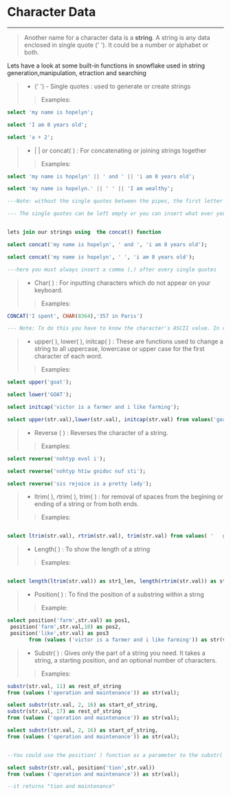 # **Character Data**
---------


>Another name for a character data is a **string**. A string is any data enclosed in single quote (' '). It could be a number or alphabet or both.


Lets have a look at some built-in functions in snowflake used in string generation,manipulation, etraction and searching 

> - (' ') - Single quotes : used to generate or create strings
> > Examples:  

```sql
select 'my name is hopelyn';

select 'I am 8 years old';

select 'a + 2';
```

> - | | or concat( ) : For concatenating or joining strings together
>> Examples:

```sql
select 'my name is hopelyn' || ' and ' || 'i am 8 years old';

select 'my name is hopelyn.' || ' ' || 'I am wealthy';

---Note: without the single quotes between the pipes, the first letter of the second string will be joined to the last letter of the first string.Your result will look this way >> my name is hopelyni am wealthy**  

--- The single quotes can be left empty or you can insert what ever you want in there.make sure to give one space before and after insertion. like this >> ' and '


lets join our strings using  the concat() function

select concat('my name is hopelyn', ' and ', 'i am 8 years old');

select concat('my name is hopelyn', ' ', 'i am 8 years old');

---here you must always insert a comma (,) after every single quotes

```

> - Char( ) : For inputting characters which do not appear on your keyboard.
>> Examples:

```sql
CONCAT('I spent', CHAR(8364),'357 in Paris')

--- Note: To do this you have to know the character's ASCII value. In computing, each character has a unique numerical code called an ASCII (American Standard Code for Information Interchange) value. This value represents the character in a computer's memory and is used for processing and storing text.

```

> - upper( ),  lower( ),  initcap( ) : These are functions used to change a string to all uppercase, lowercase or upper case for the first character of each word.
>> Examples:
```sql
select upper('goat');

select lower('GOAT');

select initcap('victor is a farmer and i like farming');

select upper(str.val),lower(str.val), initcap(str.val) from values('goat') as str(val);

```

> - Reverse ( ) : Reverses the character of a string.
>> Examples:

```sql
select reverse('nohtyp evol i');

select reverse('nohtyp htiw gnidoc nuf sti');

select reverse('sis rejoice is a pretty lady');
```

> - ltrim( ), rtrim( ), trim( ) : for removal of spaces from the begining or ending of a string or from both ends.
>> Examples:

```sql

select ltrim(str.val), rtrim(str.val), trim(str.val) from values( '   goat   ') as str(val);

```

> - Length( ) : To show the length of a string
>> Examples:

```sql

select length(ltrim(str.val)) as str1_len, length(rtrim(str.val)) as str2_len, length(trim(str.val)) as str3_len from values( '   goat   ') as str(val);

```

>- Position( ) : To find the position of a substring within a strng
>>Example:

```sql
select position('farm',str.val) as pos1,
 position('farm',str.val,10) as pos2,
 position('like',str.val) as pos3
       from (values ('victor is a farmer and i like farming')) as str(val);

```

> - Substr( ) : Gives only the  part of a string you need. It takes a string, a starting position, and an optional number of characters.
>>Examples:

```sql
substr(str.val, 11) as rest_of_string
from (values ('operation and maintenance')) as str(val);

select substr(str.val, 2, 16) as start_of_string, 
substr(str.val, 17) as rest_of_string
from (values ('operation and maintenance')) as str(val);

select substr(str.val, 2, 16) as start_of_string, 
from (values ('operation and maintenance')) as str(val);


--You could use the position( ) function as a parameter to the substr( ) function  to determine the starting position.

select substr(str.val, position('tion',str.val))
from (values ('operation and maintenance')) as str(val);

--it returns "tion and maintenance"

```